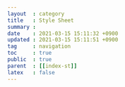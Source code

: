 ```yaml
---
layout  : category
title   : Style Sheet
summary : 
date    : 2021-03-15 15:11:32 +0900
updated : 2021-03-15 15:11:51 +0900
tag     : navigation
toc     : true
public  : true
parent  : [[index-st]]
latex   : false
---
```

